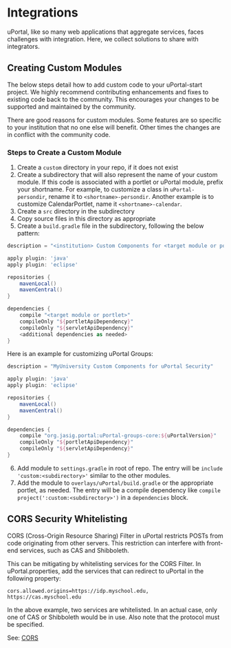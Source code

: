 # Integrations

uPortal, like so many web applications that aggregate services,
faces challenges with integration. Here, we collect solutions
to share with integrators.

## Creating Custom Modules

The below steps detail how to add custom code to your uPortal-start
project. We highly recommend contributing enhancements and fixes
to existing code back to the community. This encourages your changes
to be supported and maintained by the community.

There are good reasons for custom modules. Some features are so
specific to your institution that no one else will benefit. Other 
times the changes are in conflict with the community code.

### Steps to Create a Custom Module

1.  Create a `custom` directory in your repo, if it does not exist
2.  Create a subdirectory that will also represent the name of your
custom module. If this code is associated with a portlet or uPortal
module, prefix your shortname. For example, to customize a class in
`uPortal-persondir`, rename it to `<shortname>-persondir`. Another
example is to customize CalendarPortlet, name it `<shortname>-calendar`.
3.  Create a `src` directory in the subdirectory
4.  Copy source files in this directory as appropriate
5.  Create a `build.gradle` file in the subdirectory, following the
below pattern:

```gradle
description = "<institution> Custom Components for <target module or portlet>"

apply plugin: 'java'
apply plugin: 'eclipse'

repositories {
    mavenLocal()
    mavenCentral()
}

dependencies {
    compile "<target module or portlet>"
    compileOnly "${portletApiDependency}"
    compileOnly "${servletApiDependency}"
    <additional dependencies as needed>
}
```

Here is an example for customizing uPortal Groups:

```gradle
description = "MyUniversity Custom Components for uPortal Security"

apply plugin: 'java'
apply plugin: 'eclipse'

repositories {
    mavenLocal()
    mavenCentral()
}

dependencies {
    compile "org.jasig.portal:uPortal-groups-core:${uPortalVersion}"
    compileOnly "${portletApiDependency}"
    compileOnly "${servletApiDependency}"
}
```
6.  Add module to `settings.gradle` in root of repo. The entry will
be `include 'custom:<subdirectory>'` similar to the other modules.
7.  Add the module to `overlays/uPortal/build.gradle` or the appropriate
portlet, as needed. The entry will be a compile dependency like 
`compile project(':custom:<subdirectory>')` in a `dependencies` block.

## CORS Security Whitelisting

CORS (Cross-Origin Resource Sharing) Filter in uPortal restricts
POSTs from code originating from other servers. This restriction
can interfere with front-end services, such as CAS and Shibboleth.

This can be mitigating by whitelisting services for the CORS Filter.
In uPortal.properties, add the services that can redirect to uPortal
in the following property:

```properties
cors.allowed.origins=https://idp.myschool.edu, https://cas.myschool.edu
```

In the above example, two services are whitelisted. In an actual case,
only one of CAS or Shibboleth would be in use. Also note that the protocol
must be specified.

See: [CORS](https://developer.mozilla.org/en-US/docs/Web/HTTP/CORS)
